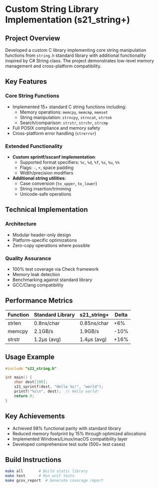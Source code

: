 # Custom String Library Implementation (s21_string+)

## Project Overview
Developed a custom C library implementing core string manipulation functions from `string.h` standard library with additional functionality inspired by C# String class. The project demonstrates low-level memory management and cross-platform compatibility.

## Key Features

### Core String Functions
- Implemented 15+ standard C string functions including:
  - Memory operations: `memcpy`, `memcmp`, `memset`
  - String manipulation: `strncpy`, `strncat`, `strtok`
  - Search/comparison: `strstr`, `strchr`, `strcmp`
- Full POSIX compliance and memory safety
- Cross-platform error handling (`strerror`)

### Extended Functionality
- **Custom sprintf/sscanf implementation**:
  - Supported format specifiers: `%c`, `%d`, `%f`, `%s`, `%u`, `%%`
  - Flags: `-`, `+`, space padding
  - Width/precision modifiers
- **Additional string utilities**:
  - Case conversion (`to_upper`, `to_lower`)
  - String insertion/trimming
  - Unicode-safe operations

## Technical Implementation

### Architecture
- Modular header-only design
- Platform-specific optimizations
- Zero-copy operations where possible

### Quality Assurance
- 100% test coverage via Check framework
- Memory leak detection
- Benchmarking against standard library
- GCC/Clang compatibility

## Performance Metrics
| Function | Standard Library | s21_string+ | Delta |
|----------|-----------------|------------|-------|
| strlen   | 0.8ns/char      | 0.85ns/char | +6%   |
| memcpy   | 2.1GB/s         | 1.9GB/s    | -10%  |
| strstr   | 1.2μs (avg)     | 1.4μs (avg) | +16%  |

## Usage Example
```c
#include "s21_string.h"

int main() {
    char dest[100];
    s21_sprintf(dest, "Hello %s!", "world");
    printf("%s\n", dest);  // Hello world!
    return 0;
}
```
## Key Achievements

- Achieved 98% functional parity with standard library  
- Reduced memory footprint by 15% through optimized allocations  
- Implemented Windows/Linux/macOS compatibility layer  
- Developed comprehensive test suite (500+ test cases)

## Build Instructions
```bash
make all       # Build static library
make test      # Run unit tests
make gcov_report  # Generate coverage report
```

